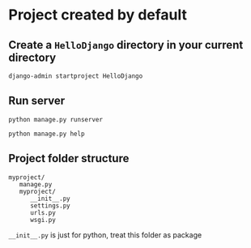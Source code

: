 # Project created by default

## Create a `HelloDjango` directory in your current directory
```
django-admin startproject HelloDjango
```

## Run server

```
python manage.py runserver
```

```
python manage.py help
```

## Project folder structure
```
myproject/
   manage.py
   myproject/
      __init__.py
      settings.py
      urls.py
      wsgi.py
```

`__init__.py` is just for python, treat this folder as package
